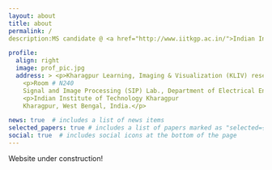 ```yaml
---
layout: about
title: about
permalink: /
description:MS candidate @ <a href="http://www.iitkgp.ac.in/">Indian Institute of Technology Kharagpur</a>

profile:
  align: right
  image: prof_pic.jpg
  address: > <p>Kharagpur Learning, Imaging & Visualization (KLIV) research group</p>
    <p>Room # N240
	Signal and Image Processing (SIP) Lab., Department of Electrical Engineering</p>
    <p>Indian Institute of Technology Kharagpur
	Kharagpur, West Bengal, India.</p>

news: true  # includes a list of news items
selected_papers: true # includes a list of papers marked as "selected={true}"
social: true  # includes social icons at the bottom of the page
---
```


Website under construction!
